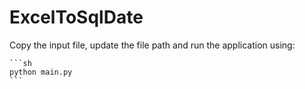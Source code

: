 # ExcelToSqlDate

Copy the input file, update the file path and run the application using:

    ```sh
    python main.py
    ```